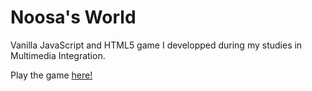 # Noosa's World

Vanilla JavaScript and HTML5 game I developped during my studies in Multimedia Integration.

Play the game <a href="https://noosas-world.netlify.app/" target="_blank">here!</a>
